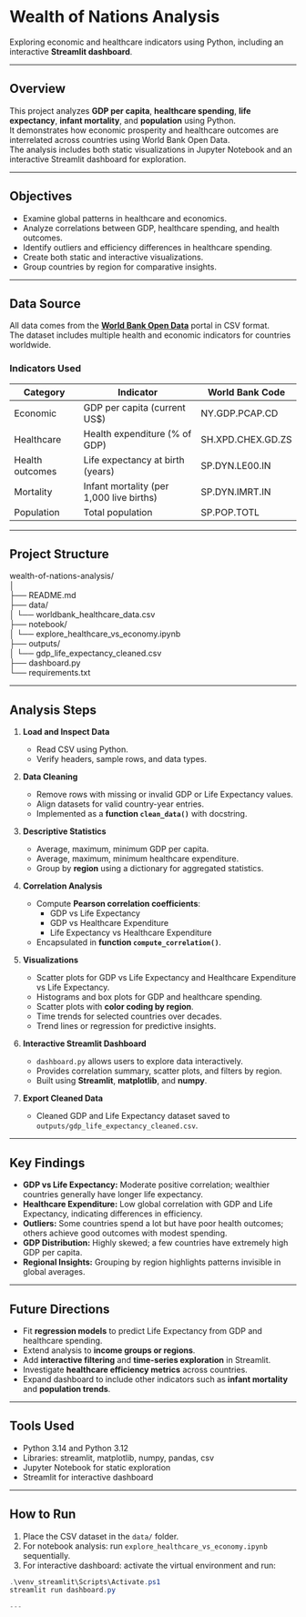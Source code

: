# Wealth of Nations Analysis

Exploring economic and healthcare indicators using Python, including an interactive **Streamlit dashboard**.

---

## Overview

This project analyzes **GDP per capita**, **healthcare spending**, **life expectancy**, **infant mortality**, and **population** using Python.  
It demonstrates how economic prosperity and healthcare outcomes are interrelated across countries using World Bank Open Data.  
The analysis includes both static visualizations in Jupyter Notebook and an interactive Streamlit dashboard for exploration.

---

## Objectives

- Examine global patterns in healthcare and economics.  
- Analyze correlations between GDP, healthcare spending, and health outcomes.  
- Identify outliers and efficiency differences in healthcare spending.  
- Create both static and interactive visualizations.  
- Group countries by region for comparative insights.

---

## Data Source

All data comes from the **[World Bank Open Data](https://data.worldbank.org/)** portal in CSV format.  
The dataset includes multiple health and economic indicators for countries worldwide.

### Indicators Used

| Category | Indicator | World Bank Code |
|-----------|------------|----------------|
| Economic | GDP per capita (current US$) | NY.GDP.PCAP.CD |
| Healthcare | Health expenditure (% of GDP) | SH.XPD.CHEX.GD.ZS |
| Health outcomes | Life expectancy at birth (years) | SP.DYN.LE00.IN |
| Mortality | Infant mortality (per 1,000 live births) | SP.DYN.IMRT.IN |
| Population | Total population | SP.POP.TOTL |

---

## Project Structure

wealth-of-nations-analysis/  
│  
├── README.md  
├── data/  
│   └── worldbank_healthcare_data.csv  
├── notebook/  
│   └── explore_healthcare_vs_economy.ipynb  
├── outputs/  
│   └── gdp_life_expectancy_cleaned.csv  
├── dashboard.py  
└── requirements.txt  

---

## Analysis Steps

1. **Load and Inspect Data**  
   - Read CSV using Python.  
   - Verify headers, sample rows, and data types.

2. **Data Cleaning**  
   - Remove rows with missing or invalid GDP or Life Expectancy values.  
   - Align datasets for valid country-year entries.  
   - Implemented as a **function `clean_data()`** with docstring.

3. **Descriptive Statistics**  
   - Average, maximum, minimum GDP per capita.  
   - Average, maximum, minimum healthcare expenditure.  
   - Group by **region** using a dictionary for aggregated statistics.

4. **Correlation Analysis**  
   - Compute **Pearson correlation coefficients**:  
     - GDP vs Life Expectancy  
     - GDP vs Healthcare Expenditure  
     - Life Expectancy vs Healthcare Expenditure  
   - Encapsulated in **function `compute_correlation()`**.

5. **Visualizations**  
   - Scatter plots for GDP vs Life Expectancy and Healthcare Expenditure vs Life Expectancy.  
   - Histograms and box plots for GDP and healthcare spending.  
   - Scatter plots with **color coding by region**.  
   - Time trends for selected countries over decades.  
   - Trend lines or regression for predictive insights.

6. **Interactive Streamlit Dashboard**  
   - `dashboard.py` allows users to explore data interactively.  
   - Provides correlation summary, scatter plots, and filters by region.  
   - Built using **Streamlit**, **matplotlib**, and **numpy**.

7. **Export Cleaned Data**  
   - Cleaned GDP and Life Expectancy dataset saved to `outputs/gdp_life_expectancy_cleaned.csv`.

---

## Key Findings

- **GDP vs Life Expectancy:** Moderate positive correlation; wealthier countries generally have longer life expectancy.  
- **Healthcare Expenditure:** Low global correlation with GDP and Life Expectancy, indicating differences in efficiency.  
- **Outliers:** Some countries spend a lot but have poor health outcomes; others achieve good outcomes with modest spending.  
- **GDP Distribution:** Highly skewed; a few countries have extremely high GDP per capita.  
- **Regional Insights:** Grouping by region highlights patterns invisible in global averages.

---

## Future Directions

- Fit **regression models** to predict Life Expectancy from GDP and healthcare spending.  
- Extend analysis to **income groups or regions**.  
- Add **interactive filtering** and **time-series exploration** in Streamlit.  
- Investigate **healthcare efficiency metrics** across countries.  
- Expand dashboard to include other indicators such as **infant mortality** and **population trends**.

---

## Tools Used

- Python 3.14 and Python 3.12
- Libraries: streamlit, matplotlib, numpy, pandas, csv
- Jupyter Notebook for static exploration
- Streamlit for interactive dashboard

---

## How to Run 

1. Place the CSV dataset in the `data/` folder.  
2. For notebook analysis: run `explore_healthcare_vs_economy.ipynb` sequentially.  
3. For interactive dashboard: activate the virtual environment and run:

```powershell
.\venv_streamlit\Scripts\Activate.ps1
streamlit run dashboard.py

---
